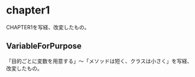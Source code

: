 # chapter1

CHAPTER1を写経、改変したもの。

## VariableForPurpose

「目的ごとに変数を用意する」～「メソッドは短く、クラスは小さく」を写経、改変したもの。
